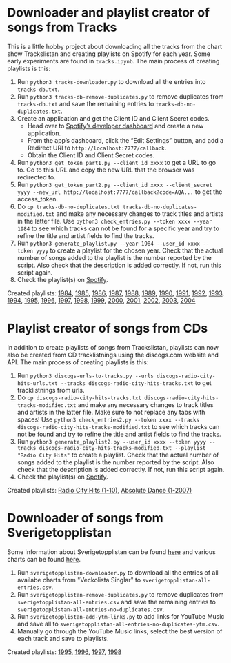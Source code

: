 # Downloader and playlist creator of songs from Tracks

This is a little hobby project about downloading all the tracks from the chart show Trackslistan and creating playlists on Spotify for each year. Some early experiments are found in `tracks.ipynb`. The main process of creating playlists is this:

1. Run `python3 tracks-downloader.py` to download all the entries into `tracks-db.txt`.
2. Run `python3 tracks-db-remove-duplicates.py` to remove duplicates from `tracks-db.txt` and save the remaining entries to `tracks-db-no-duplicates.txt`.
3. Create an application and get the Client ID and Client Secret codes.
   - Head over to [Spotify’s developer dashboard](https://developer.spotify.com/dashboard/) and create a new application.
   - From the app’s dashboard, click the “Edit Settings” button, and add a Redirect URI to `http://localhost:7777/callback`.
   - Obtain the Client ID and Client Secret codes.
4. Run `python3 get_token_part1.py --client_id xxxx` to get a URL to go to. Go to this URL and copy the new URL that the browser was redirected to.
5. Run `python3 get_token_part2.py --client_id xxxx --client_secret yyyy --new_url http://localhost:7777/callback?code=AQA...` to get the access_token.
6. Do `cp tracks-db-no-duplicates.txt tracks-db-no-duplicates-modified.txt` and make any necessary changes to track titles and artists in the latter file. Use `python3 check_entries.py --token xxxx --year 1984` to see which tracks can not be found for a specific year and try to refine the title and artist fields to find the tracks.
7. Run `python3 generate_playlist.py --year 1984 --user_id xxxx --token yyyy` to create a playlist for the chosen year. Check that the actual number of songs added to the playlist is the number reported by the script. Also check that the description is added correctly. If not, run this script again.
8. Check the playlist(s) on [Spotify](https://open.spotify.com/).

Created playlists: 
[1984](https://open.spotify.com/playlist/67pojpAPXQyuJoWcrux7l7?si=789c4d0ff75d4e87), 
[1985](https://open.spotify.com/playlist/3kIzWFkqs9mJLF0rFoaWGC?si=50385ee944e34a5b),
[1986](https://open.spotify.com/playlist/5pgDslSqmqrBc7WbNnZAXT?si=e2d1cec91f974d77),
[1987](https://open.spotify.com/playlist/0tpCSF6NMNqLIP4RtOzUtD?si=300a842bf4884d36),
[1988](https://open.spotify.com/playlist/11Ho0qfPpE5EPlUJLADRbr?si=ca021da263ac48c0),
[1989](https://open.spotify.com/playlist/3LtpewojvCzYAkhYmDiOkb?si=8b7bbb77fc274ad8),
[1990](https://open.spotify.com/playlist/3MtaDfkyOUMn7mnsJPruM3?si=f6fdb56add374183),
[1991](https://open.spotify.com/playlist/4IJDLK5dkBdGsV4tXm5TVf?si=95f50a737e774b19),
[1992](https://open.spotify.com/playlist/6SxEsQ9APgcJpu2X53OTEv?si=15bb650ba091406e),
[1993](https://open.spotify.com/playlist/2sGwsQ38uNd3AbjKpjx5dj?si=fbb4be5230bf46a4),
[1994](https://open.spotify.com/playlist/5XiBjEIQcV0bbBmUHC3fhF?si=f187b8a8defa41ca),
[1995](https://open.spotify.com/playlist/7GwKO47RhIays4UVzzs8Hz?si=2508208b96df427f),
[1996](https://open.spotify.com/playlist/1EhhbvIV5XKUvnii14hcBg?si=0504db68770c4ab9),
[1997](https://open.spotify.com/playlist/2u4wWidtrza84XsmBO2M4j?si=84213881a81e4e6d),
[1998](https://open.spotify.com/playlist/2xhSoiBYsUAbjJ4PkFYYHj?si=fda008dd92df4fff),
[1999](https://open.spotify.com/playlist/5P86GioG3OSjlO3f8Vcp0U?si=7482d1c616b54c39),
[2000](https://open.spotify.com/playlist/4hVHOWNNlwS3A6lDdKNscA?si=e2eb81c8da604cc7),
[2001](https://open.spotify.com/playlist/7CDsEGz5CwUxMHn1dJOQcb?si=3d489a259a074712),
[2002](https://open.spotify.com/playlist/0IWLTdpAwMPbneNhVlq6t5?si=a38f002e2c314b1d),
[2003](https://open.spotify.com/playlist/7ph51Y36kPPGshrqwkAQFO?si=c57f179ee17d48e3),
[2004](https://open.spotify.com/playlist/3f8d6O7MmsZ6NFIlOHbS7Z?si=5R0NagpiQYCzJlV5ewp4Iw)

# Playlist creator of songs from CDs

In addition to create playlists of songs from Trackslistan, playlists can now also be created from CD tracklistnings using the discogs.com website and API. The main process of creating playlists is this:

1. Run `python3 discogs-urls-to-tracks.py --urls discogs-radio-city-hits-urls.txt --tracks discogs-radio-city-hits-tracks.txt` to get tracklistnings from urls.
2. Do `cp discogs-radio-city-hits-tracks.txt discogs-radio-city-hits-tracks-modified.txt` and make any necessary changes to track titles and artists in the latter file. Make sure to not replace any tabs with spaces! Use `python3 check_entries2.py --token xxxx --tracks discogs-radio-city-hits-tracks-modified.txt` to see which tracks can not be found and try to refine the title and artist fields to find the tracks.
3. Run `python3 generate_playlist2.py --user_id xxxx --token yyyy --tracks discogs-radio-city-hits-tracks-modified.txt --playlist "Radio City Hits"` to create a playlist. Check that the actual number of songs added to the playlist is the number reported by the script. Also check that the description is added correctly. If not, run this script again.
4. Check the playlist(s) on [Spotify](https://open.spotify.com/).

Created playlists: 
[Radio City Hits (1-10)](https://open.spotify.com/playlist/1BSz0xq4MCwBanQLFpHX24?si=7da0aab275ac4ae3), 
[Absolute Dance (1-2007)](https://open.spotify.com/playlist/5q6M85D8XqxCaKR5mTFmnl?si=e2a5dd04a54b4489)

# Downloader of songs from Sverigetopplistan

Some information about Sverigetopplistan can be found [here](https://www.ifpi.se/projekt/sverigetopplistan/) and various charts can be found [here](https://sverigetopplistan.se/).

1. Run `sverigetopplistan-downloader.py` to download all the entries of all availabe charts from "Veckolista Singlar" to `sverigetopplistan-all-entries.csv`.
2. Run `sverigetopplistan-remove-duplicates.py` to remove duplicates from `sverigetopplistan-all-entries.csv` and save the remaining entries to `sverigetopplistan-all-entries-no-duplicates.csv`.
3. Run `sverigetopplistan-add-ytm-links.py` to add links for YouTube Music and save all to `sverigetopplistan-all-entries-no-duplicates-ytm.csv`.
4. Manually go through the YouTube Music links, select the best version of each track and save to playlists.

Created playlists: 
[1995](https://music.youtube.com/playlist?list=PLXAZeIJ4Ux5r6WxrHhJoOhOoOQ3wJqIFz), 
[1996](https://music.youtube.com/playlist?list=PLXAZeIJ4Ux5p8gnx50-hJKeE33cZa4pP_),
[1997](https://music.youtube.com/playlist?list=PLXAZeIJ4Ux5qL-sZT2vPZLqoFQAQltyJm),
[1998](https://music.youtube.com/playlist?list=PLXAZeIJ4Ux5rcSwbfsgDDD5K3J-3p2HFG)